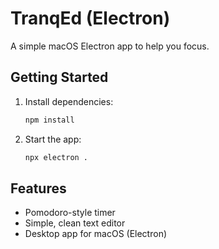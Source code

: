 # TranqEd (Electron)

A simple macOS Electron app to help you focus.

## Getting Started

1. Install dependencies:
   ```sh
   npm install
   ```
2. Start the app:
   ```sh
   npx electron .
   ```

## Features
- Pomodoro-style timer
- Simple, clean text editor
- Desktop app for macOS (Electron)
